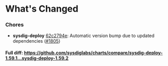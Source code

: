 # What's Changed

### Chores
- **sysdig-deploy** [62c2794e](https://github.com/sysdiglabs/charts/commit/62c2794e9980ff6db444e8212d080aedc095097f): Automatic version bump due to updated dependencies ([#1805](https://github.com/sysdiglabs/charts/issues/1805))
#### Full diff: https://github.com/sysdiglabs/charts/compare/sysdig-deploy-1.59.1...sysdig-deploy-1.59.2
